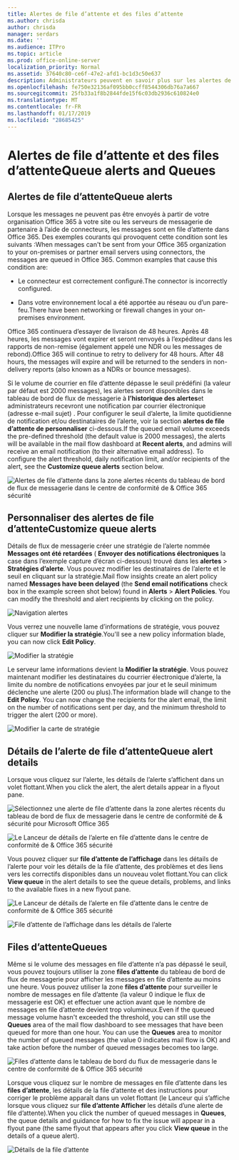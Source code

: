 ```yaml
---
title: Alertes de file d’attente et des files d’attente
ms.author: chrisda
author: chrisda
manager: serdars
ms.date: ''
ms.audience: ITPro
ms.topic: article
ms.prod: office-online-server
localization_priority: Normal
ms.assetid: 37640c80-ce6f-47e2-afd1-bc1d3c50e637
description: Administrateurs peuvent en savoir plus sur les alertes de file d’attente et des files d’attente dans le tableau de bord du flux de messagerie dans le centre de conformité de & Office 365 sécurité.
ms.openlocfilehash: fe750e32136af095bb0ccff8544306db76a7a667
ms.sourcegitcommit: 25fb33a1f8b2844fde15f6c03db2936c610824e0
ms.translationtype: MT
ms.contentlocale: fr-FR
ms.lasthandoff: 01/17/2019
ms.locfileid: "28685425"
---
```

# <a name="queue-alerts-and-queues"></a><span data-ttu-id="7f6c7-103">Alertes de file d’attente et des files d’attente</span><span class="sxs-lookup"><span data-stu-id="7f6c7-103">Queue alerts and Queues</span></span>

## <a name="queue-alerts"></a><span data-ttu-id="7f6c7-104">Alertes de file d’attente</span><span class="sxs-lookup"><span data-stu-id="7f6c7-104">Queue alerts</span></span>

<span data-ttu-id="7f6c7-p101">Lorsque les messages ne peuvent pas être envoyés à partir de votre organisation Office 365 à votre site ou les serveurs de messagerie de partenaire à l’aide de connecteurs, les messages sont en file d’attente dans Office 365. Des exemples courants qui provoquent cette condition sont les suivants :</span><span class="sxs-lookup"><span data-stu-id="7f6c7-p101">When messages can't be sent from your Office 365 organization to your on-premises or partner email servers using connectors, the messages are queued in Office 365. Common examples that cause this condition are:</span></span>

- <span data-ttu-id="7f6c7-107">Le connecteur est correctement configuré.</span><span class="sxs-lookup"><span data-stu-id="7f6c7-107">The connector is incorrectly configured.</span></span>

- <span data-ttu-id="7f6c7-108">Dans votre environnement local a été apportée au réseau ou d’un pare-feu.</span><span class="sxs-lookup"><span data-stu-id="7f6c7-108">There have been networking or firewall changes in your on-premises environment.</span></span>

<span data-ttu-id="7f6c7-p102">Office 365 continuera d’essayer de livraison de 48 heures. Après 48 heures, les messages vont expirer et seront renvoyés à l’expéditeur dans les rapports de non-remise (également appelé une NDR ou les messages de rebond).</span><span class="sxs-lookup"><span data-stu-id="7f6c7-p102">Office 365 will continue to retry to delivery for 48 hours. After 48 hours, the messages will expire and will be returned to the senders in non-delivery reports (also known as a NDRs or bounce messages).</span></span>

<span data-ttu-id="7f6c7-p103">Si le volume de courrier en file d’attente dépasse le seuil prédéfini (la valeur par défaut est 2000 messages), les alertes seront disponibles dans le tableau de bord de flux de messagerie à **l’historique des alertes**et administrateurs recevront une notification par courrier électronique (adresse e-mail sujet) . Pour configurer le seuil d’alerte, la limite quotidienne de notification et/ou destinataires de l’alerte, voir la section **alertes de file d’attente de personnaliser** ci-dessous.</span><span class="sxs-lookup"><span data-stu-id="7f6c7-p103">If the queued email volume exceeds the pre-defined threshold (the default value is 2000 messages), the alerts will be available in the mail flow dashboard at **Recent alerts**, and admins will receive an email notification (to their alternative email address). To configure the alert threshold, daily notification limit, and/or recipients of the alert, see the **Customize queue alerts** section below.</span></span>

![Alertes de file d’attente dans la zone alertes récents du tableau de bord de flux de messagerie dans le centre de conformité de & Office 365 sécurité](media/5fc4a51c-6118-4270-960b-c6b176ef94ae.png)

## <a name="customize-queue-alerts"></a><span data-ttu-id="7f6c7-114">Personnaliser des alertes de file d’attente</span><span class="sxs-lookup"><span data-stu-id="7f6c7-114">Customize queue alerts</span></span>

<span data-ttu-id="7f6c7-p104">Détails de flux de messagerie créer une stratégie de l’alerte nommée **Messages ont été retardées** ( **Envoyer des notifications électroniques** la case dans l’exemple capture d’écran ci-dessous) trouvé dans les **alertes** \> **Stratégies d’alerte**. Vous pouvez modifier les destinataires de l’alerte et le seuil en cliquant sur la stratégie.</span><span class="sxs-lookup"><span data-stu-id="7f6c7-p104">Mail flow insights create an alert policy named **Messages have been delayed** (the **Send email notifications** check box in the example screen shot below) found in **Alerts** \> **Alert Policies**. You can modify the threshold and alert recipients by clicking on the policy.</span></span>

![Navigation alertes](media/efb95976-9e0b-484e-a2fd-093c5bc7a40f.png)

<span data-ttu-id="7f6c7-118">Vous verrez une nouvelle lame d’informations de stratégie, vous pouvez cliquer sur **Modifier la stratégie**.</span><span class="sxs-lookup"><span data-stu-id="7f6c7-118">You'll see a new policy information blade, you can now click **Edit Policy**.</span></span>

![Modifier la stratégie ](media/ed2aceae-3ee2-4849-a17e-87915987a7dd.png)

<span data-ttu-id="7f6c7-p105">Le serveur lame informations devient la **Modifier la stratégie**. Vous pouvez maintenant modifier les destinataires du courrier électronique d’alerte, la limite du nombre de notifications envoyées par jour et le seuil minimum déclenche une alerte (200 ou plus).</span><span class="sxs-lookup"><span data-stu-id="7f6c7-p105">The information blade will change to the **Edit Policy**. You can now change the recipients for the alert email, the limit on the number of notifications sent per day, and the minimum threshold to trigger the alert (200 or more).</span></span>

![Modifier la carte de stratégie](media/c657cc74-7867-474c-b2c9-dc478449f990.png)

## <a name="queue-alert-details"></a><span data-ttu-id="7f6c7-123">Détails de l’alerte de file d’attente</span><span class="sxs-lookup"><span data-stu-id="7f6c7-123">Queue alert details</span></span>

<span data-ttu-id="7f6c7-124">Lorsque vous cliquez sur l’alerte, les détails de l’alerte s’affichent dans un volet flottant.</span><span class="sxs-lookup"><span data-stu-id="7f6c7-124">When you click the alert, the alert details appear in a flyout pane.</span></span>

![Sélectionnez une alerte de file d’attente dans la zone alertes récents du tableau de bord de flux de messagerie dans le centre de conformité de & sécurité pour Microsoft Office 365](media/1f6b0e96-5b2c-41ef-9684-9d813b3fabe6.png)

![Le Lanceur de détails de l’alerte en file d’attente dans le centre de conformité de & Office 365 sécurité](media/105c8fff-912f-4763-8806-2740ebdecd4b.png)

<span data-ttu-id="7f6c7-127">Vous pouvez cliquer sur **file d’attente de l’affichage** dans les détails de l’alerte pour voir les détails de la file d’attente, des problèmes et des liens vers les correctifs disponibles dans un nouveau volet flottant.</span><span class="sxs-lookup"><span data-stu-id="7f6c7-127">You can click **View queue** in the alert details to see the queue details, problems, and links to the available fixes in a new flyout pane.</span></span>

![Le Lanceur de détails de l’alerte en file d’attente dans le centre de conformité de & Office 365 sécurité](media/8ff60955-55ef-4f32-a966-85e02cb608d1.png)

![File d’attente de l’affichage dans les détails de l’alerte](media/4eb088fe-5dd9-4bf4-b959-c1bb2545c515.png)

## <a name="queues"></a><span data-ttu-id="7f6c7-130">Files d’attente</span><span class="sxs-lookup"><span data-stu-id="7f6c7-130">Queues</span></span>

<span data-ttu-id="7f6c7-p106">Même si le volume des messages en file d’attente n’a pas dépassé le seuil, vous pouvez toujours utiliser la zone **files d’attente** du tableau de bord de flux de messagerie pour afficher les messages en file d’attente au moins une heure. Vous pouvez utiliser la zone **files d’attente** pour surveiller le nombre de messages en file d’attente (la valeur 0 indique le flux de messagerie est OK) et effectuer une action avant que le nombre de messages en file d’attente devient trop volumineux.</span><span class="sxs-lookup"><span data-stu-id="7f6c7-p106">Even if the queued message volume hasn't exceeded the threshold, you can still use the **Queues** area of the mail flow dashboard to see messages that have been queued for more than one hour. You can use the **Queues** area to monitor the number of queued messages (the value 0 indicates mail flow is OK) and take action before the number of queued messages becomes too large.</span></span>

![Files d’attente dans le tableau de bord du flux de messagerie dans le centre de conformité de & Office 365 sécurité](media/0ef6e2ef-dd22-4363-9d4a-b20a00babc9f.png)

<span data-ttu-id="7f6c7-134">Lorsque vous cliquez sur le nombre de messages en file d’attente dans les **files d’attente**, les détails de la file d’attente et des instructions pour corriger le problème apparaît dans un volet flottant (le Lanceur qui s’affiche lorsque vous cliquez sur **file d’attente Afficher** les détails d’une alerte de file d’attente).</span><span class="sxs-lookup"><span data-stu-id="7f6c7-134">When you click the number of queued messages in **Queues**, the queue details and guidance for how to fix the issue will appear in a flyout pane (the same flyout that appears after you click **View queue** in the details of a queue alert).</span></span>

![Détails de la file d’attente](media/4eb088fe-5dd9-4bf4-b959-c1bb2545c515.png)
